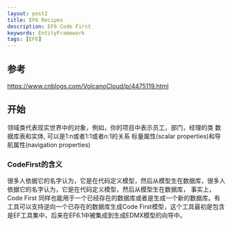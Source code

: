 ```yaml
---
layout: post2
title: EF6 Recipes
description: EF6 Code First
keywords: EntityFramework
tags: [EF6]
---
```


## 参考
https://www.cnblogs.com/VolcanoCloud/p/4475119.html

## 开始
领域类代表现实世界中的对象，例如，你的项目中表示员工，部门，经理的类
数据库表和实体, 可以是1:n或者1:1或者n:1的关系
标量属性(scalar properties)和导航属性(navigation properties)
### CodeFirst的含义
很多人依据它的名字认为，它是在代码定义模型，然后从模型生在数据库，很多人依据它的名字认为，它是在代码定义模型，然后从模型生在数据库， 事实上，Code First 同样也能用于一个已经存在的数据库或者是生成一个新的数据库。有工具可以支持逆向一个已存在的数据库生成Code First模型，这个工具最初是包含是EF工具集中，后来在EF6.1中被集成到生成EDMX模型的向导中。